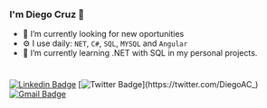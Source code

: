 ### I'm Diego Cruz 👋
- 🔭 I’m currently looking for new oportunities
- ⚙️ I use daily: `NET`, `C#`, `SQL`, `MYSQL` and `Angular`
- 🌱 I’m currently learning .NET with SQL in my personal projects.

#
[![Linkedin Badge](https://img.shields.io/badge/-LinkedIn-blue?style=flat-square&logo=Linkedin&logoColor=white&link=https://www.linkedin.com/in/diegoandradecruz/)](https://www.linkedin.com/in/diegoandradecruz/)
[![Twitter Badge](https://img.shields.io/badge/-Twitter-1ca0f1?style=flat-square&labelColor=1ca0f1&logo=twitter&logoColor=white&link=https://twitter.com/DiegoAC_)](https://twitter.com/DiegoAC_)
[![Gmail Badge](https://img.shields.io/badge/-Gmail-c14438?style=flat-square&logo=Gmail&logoColor=white&link=mailto:diegoandradecruz15@gmail.com)](mailto:diegoandradecruz15@gmail.com)


<!--
**diegoandradepoa/diegoandradepoa** is a ✨ _special_ ✨ repository because its `README.md` (this file) appears on your GitHub profile.-->
